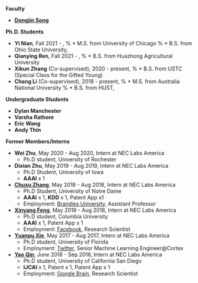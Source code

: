 
**Faculty**
* [**Dongjin Song**](https://songdj.github.io/)

**Ph.D. Students**

* **Yi Nian**, Fall 2021 - ,
%  * M.S. from University of Chicago
%  * B.S. from Ohio State University,
* **Qianying Ren**, Fall 2021 - ,
%  * B.S. from Huazhong Agricultural University  
* **Xikun Zhang** (Co-supervised), 2020 - present,
%  * B.S. from USTC (Special Class for the Gifted Young)
* **Chang Li** (Co-supervised), 2018 - present,
%  * M.S. from Australia National University
%  * B.S. from HUST,

**Undergraduate Students**
* **Dylan Manchester**
* **Varsha Rathore**
* **Eric Wang**
* **Andy Thin**

**Former Members/Interns**

* **Wei Zhu**, May 2020 - Aug 2020, Intern at NEC Labs America
  * Ph.D student, University of Rochester
* **Dixian Zhu**, May 2019 - Aug 2019, Intern at NEC Labs America
  * Ph.D Student, University of Iowa
  * **AAAI** x 1
* [**Chuxu Zhang**](https://chuxuzhang.github.io/), May 2018 - Aug 2018, Intern at NEC Labs America
  * Ph.D Student, University of Notre Dame
  * **AAAI** x 1, **KDD** x 1, Patent App x1
  * Employment: [Brandies University](https://www.brandeis.edu/), Assistant Professor
* [**Xinyang Feng**](http://www.columbia.edu/~xf2143/), May 2018 - Aug 2018, Intern at NEC Labs America
  * Ph.D student, Columbia University
  * **AAAI** x 1, Patent App x 1
  * Employment: [Facebook](www.facebook.com), Research Scientist
* [**Yuanpu Xie**](https://www.linkedin.com/in/yuanpu-x-712a6353/), May 2017 - Aug 2017, Intern at NEC Labs America
  * Ph.D student, University of Florida
  * Employment: [Twitter](https://twitter.com/), Senior Machine Learning Engineer@Cortex
* [**Yao Qin**](http://cseweb.ucsd.edu/~yaq007/), June 2016 - Sep 2016, Intern at NEC Labs America
  * Ph.D student, University of California San Diego
  * **IJCAI** x 1, Patent x 1, Patent App x 1
  * Employment: [Google Brain](https://research.google/teams/brain/), Research Scientist
